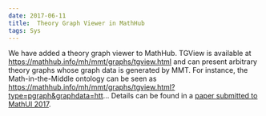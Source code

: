 ```yaml
---
date: 2017-06-11
title:  Theory Graph Viewer in MathHub
tags: Sys
---
```


We have added a theory graph viewer to MathHub.
TGView is available at https://mathhub.info/mh/mmt/graphs/tgview.html and can present arbitrary theory graphs whose graph data is generated by MMT.
For instance, the Math-in-the-Middle ontology can be seen as https://mathhub.info/mh/mmt/graphs/tgview.html?type=pgraph&graphdata=htt...
Details can be found in a [paper submitted to MathUI 2017](http://kwarc.info/kohlhase/submit/mathui17-tgview.pdf).
